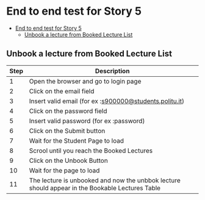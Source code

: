 # End to end test for Story 5

- [End to end test for Story 5](#end-to-end-test-for-story-5)
  - [Unbook a lecture from Booked Lecture List](#unbook-a-lecture-from-booked-lecture-list)

## Unbook a lecture from Booked Lecture List

| Step | Description |
|------|-------------|
|   1  |   Open the browser and go to login page |
|   2  |   Click on the email field  |
|   3  |   Insert valid email (for ex :s900000@students.politu.it)  |
|   4  |   Click on the password field  |
|   5  |   Insert valid password (for ex :password)  |
|   6  |   Click on the Submit button |
|   7  |   Wait for the Student Page to load |
|   8  |   Scrool until you reach the Booked Lectures |
|   9  |   Click on the Unbook Button|
|   10 |   Wait for the page to load |
|   11 |   The lecture is unbooked and now the unbbok lecture should appear in the Bookable Lectures Table |
